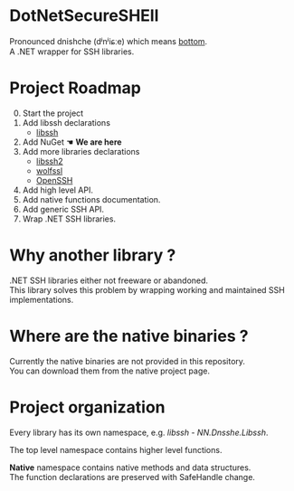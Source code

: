 # **D**ot**N**et**S**ecure**SHE**ll #

Pronounced dnishche (dʲnʲiɕːe) which means [bottom](https://en.wiktionary.org/wiki/%D0%B4%D0%BD%D0%B8%D1%89%D0%B5).<br>
A .NET wrapper for SSH libraries.

# Project Roadmap


0. Start the project
1. Add libssh declarations
    * [libssh](https://www.libssh.org/)
2. Add NuGet ☚ **We are here**
3. Add more libraries declarations
    * [libssh2](https://www.libssh2.org/)
    * [wolfssl](https://www.wolfssl.com/)
    * [OpenSSH](https://www.openssh.com/)
4. Add high level API.
5. Add native functions documentation.
6. Add generic SSH API.
7. Wrap .NET SSH libraries.

# Why another library ?

.NET SSH libraries either not freeware or abandoned.<br>
This library solves this problem by wrapping working and maintained SSH implementations.

# Where are the native binaries ?

Currently the native binaries are not provided in this repository.<br>
You can download them from the native project page.

# Project organization

Every library has its own namespace, e.g. *libssh* - *NN.Dnsshe.Libssh*.

The top level namespace contains higher level functions.

**Native** namespace contains native methods and data structures.<br>
The function declarations are preserved with SafeHandle change.<br>

